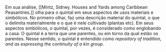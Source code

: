 Em sua análise, [[Mintz, Sidney. Houses and Yards among Caribbean Peasantries.]] olha para o quintal em seus aspectos de usos materiais e simbólicos. No primeiro olhar, faz uma descrição material do quintal, o que o delimita materialmente e o que é nele cultivado (plantas etc). Em seus aspectos simbólicos, o quintal, por vezes, é considerado como englobando a casa. O quintal é a terra que une parentes, ou em torno da qual estão os parentes. Nesse sentido, o quintal é entendido como *repository of tradition, and as expressing the continuity of a kin group*.
